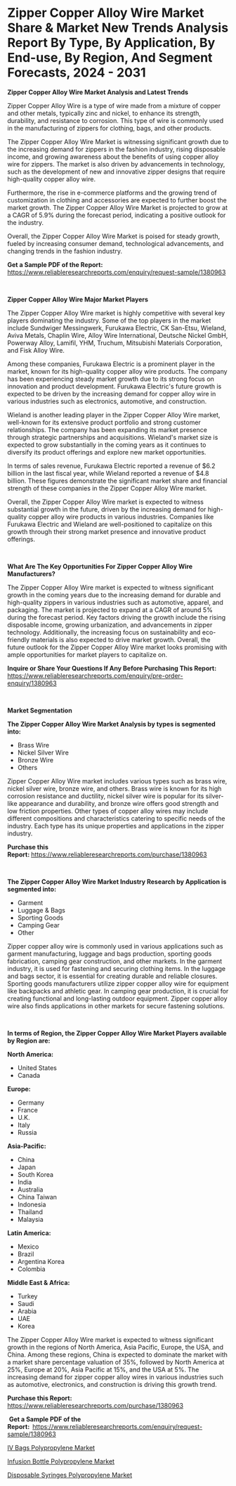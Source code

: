 <p><h1>Zipper Copper Alloy Wire Market Share & Market New Trends Analysis Report By Type, By Application, By End-use, By Region, And Segment Forecasts, 2024 - 2031</h1></p><p><strong>Zipper Copper Alloy Wire Market Analysis and Latest Trends</strong></p>
<p><p>Zipper Copper Alloy Wire is a type of wire made from a mixture of copper and other metals, typically zinc and nickel, to enhance its strength, durability, and resistance to corrosion. This type of wire is commonly used in the manufacturing of zippers for clothing, bags, and other products.</p><p>The Zipper Copper Alloy Wire Market is witnessing significant growth due to the increasing demand for zippers in the fashion industry, rising disposable income, and growing awareness about the benefits of using copper alloy wire for zippers. The market is also driven by advancements in technology, such as the development of new and innovative zipper designs that require high-quality copper alloy wire.</p><p>Furthermore, the rise in e-commerce platforms and the growing trend of customization in clothing and accessories are expected to further boost the market growth. The Zipper Copper Alloy Wire Market is projected to grow at a CAGR of 5.9% during the forecast period, indicating a positive outlook for the industry.</p><p>Overall, the Zipper Copper Alloy Wire Market is poised for steady growth, fueled by increasing consumer demand, technological advancements, and changing trends in the fashion industry.</p></p>
<p><strong>Get a Sample PDF of the Report:&nbsp;</strong> <a href="https://www.reliableresearchreports.com/enquiry/request-sample/1380963">https://www.reliableresearchreports.com/enquiry/request-sample/1380963</a></p>
<p>&nbsp;</p>
<p><strong>Zipper Copper Alloy Wire Major Market Players</strong></p>
<p><p>The Zipper Copper Alloy Wire market is highly competitive with several key players dominating the industry. Some of the top players in the market include Sundwiger Messingwerk, Furukawa Electric, CK San-Etsu, Wieland, Aviva Metals, Chaplin Wire, Alloy Wire International, Deutsche Nickel GmbH, Powerway Alloy, Lamifil, YHM, Truchum, Mitsubishi Materials Corporation, and Fisk Alloy Wire.</p><p>Among these companies, Furukawa Electric is a prominent player in the market, known for its high-quality copper alloy wire products. The company has been experiencing steady market growth due to its strong focus on innovation and product development. Furukawa Electric's future growth is expected to be driven by the increasing demand for copper alloy wire in various industries such as electronics, automotive, and construction.</p><p>Wieland is another leading player in the Zipper Copper Alloy Wire market, well-known for its extensive product portfolio and strong customer relationships. The company has been expanding its market presence through strategic partnerships and acquisitions. Wieland's market size is expected to grow substantially in the coming years as it continues to diversify its product offerings and explore new market opportunities.</p><p>In terms of sales revenue, Furukawa Electric reported a revenue of $6.2 billion in the last fiscal year, while Wieland reported a revenue of $4.8 billion. These figures demonstrate the significant market share and financial strength of these companies in the Zipper Copper Alloy Wire market.</p><p>Overall, the Zipper Copper Alloy Wire market is expected to witness substantial growth in the future, driven by the increasing demand for high-quality copper alloy wire products in various industries. Companies like Furukawa Electric and Wieland are well-positioned to capitalize on this growth through their strong market presence and innovative product offerings.</p></p>
<p>&nbsp;</p>
<p><strong>What Are The Key Opportunities For Zipper Copper Alloy Wire Manufacturers?</strong></p>
<p><p>The Zipper Copper Alloy Wire market is expected to witness significant growth in the coming years due to the increasing demand for durable and high-quality zippers in various industries such as automotive, apparel, and packaging. The market is projected to expand at a CAGR of around 5% during the forecast period. Key factors driving the growth include the rising disposable income, growing urbanization, and advancements in zipper technology. Additionally, the increasing focus on sustainability and eco-friendly materials is also expected to drive market growth. Overall, the future outlook for the Zipper Copper Alloy Wire market looks promising with ample opportunities for market players to capitalize on.</p></p>
<p><strong>Inquire or Share Your Questions If Any Before Purchasing This Report:</strong> <a href="https://www.reliableresearchreports.com/enquiry/pre-order-enquiry/1380963">https://www.reliableresearchreports.com/enquiry/pre-order-enquiry/1380963</a></p>
<p>&nbsp;</p>
<p><strong>Market Segmentation</strong></p>
<p><strong>The Zipper Copper Alloy Wire Market Analysis by types is segmented into:</strong></p>
<p><ul><li>Brass Wire</li><li>Nickel Silver Wire</li><li>Bronze Wire</li><li>Others</li></ul></p>
<p><p>Zipper Copper Alloy Wire market includes various types such as brass wire, nickel silver wire, bronze wire, and others. Brass wire is known for its high corrosion resistance and ductility, nickel silver wire is popular for its silver-like appearance and durability, and bronze wire offers good strength and low friction properties. Other types of copper alloy wires may include different compositions and characteristics catering to specific needs of the industry. Each type has its unique properties and applications in the zipper industry.</p></p>
<p><strong>Purchase this Report:&nbsp;</strong><a href="https://www.reliableresearchreports.com/purchase/1380963">https://www.reliableresearchreports.com/purchase/1380963</a></p>
<p>&nbsp;</p>
<p><strong>The Zipper Copper Alloy Wire Market Industry Research by Application is segmented into:</strong></p>
<p><ul><li>Garment</li><li>Luggage & Bags</li><li>Sporting Goods</li><li>Camping Gear</li><li>Other</li></ul></p>
<p><p>Zipper copper alloy wire is commonly used in various applications such as garment manufacturing, luggage and bags production, sporting goods fabrication, camping gear construction, and other markets. In the garment industry, it is used for fastening and securing clothing items. In the luggage and bags sector, it is essential for creating durable and reliable closures. Sporting goods manufacturers utilize zipper copper alloy wire for equipment like backpacks and athletic gear. In camping gear production, it is crucial for creating functional and long-lasting outdoor equipment. Zipper copper alloy wire also finds applications in other markets for secure fastening solutions.</p></p>
<p>&nbsp;</p>
<p><strong>In terms of Region, the Zipper Copper Alloy Wire Market Players available by Region are:</strong></p>
<p>
    <p> <strong> North America: </strong>
        <ul>
            <li>United States</li>
            <li>Canada</li>
        </ul>
        </p> 
    <p> <strong> Europe: </strong>
        <ul>
            <li>Germany</li>
            <li>France</li>
            <li>U.K.</li>
            <li>Italy</li>
            <li>Russia</li>
        </ul>
        </p> 
    <p> <strong> Asia-Pacific: </strong>
        <ul>
            <li>China</li>
            <li>Japan</li>
            <li>South Korea</li>
            <li>India</li>
            <li>Australia</li>
            <li>China Taiwan</li>
            <li>Indonesia</li>
            <li>Thailand</li>
            <li>Malaysia</li>
        </ul>
        </p> 
    <p> <strong> Latin America: </strong>
        <ul>
            <li>Mexico</li>
            <li>Brazil</li>
            <li>Argentina Korea</li>
            <li>Colombia</li>
        </ul>
        </p> 
    <p> <strong> Middle East & Africa: </strong>
        <ul>
            <li>Turkey</li>
            <li>Saudi</li>
            <li>Arabia</li>
            <li>UAE</li>
            <li>Korea</li>
        </ul>
    </p>
    </p>
<p><p>The Zipper Copper Alloy Wire market is expected to witness significant growth in the regions of North America, Asia Pacific, Europe, the USA, and China. Among these regions, China is expected to dominate the market with a market share percentage valuation of 35%, followed by North America at 25%, Europe at 20%, Asia Pacific at 15%, and the USA at 5%. The increasing demand for zipper copper alloy wires in various industries such as automotive, electronics, and construction is driving this growth trend.</p></p>
<p><strong>Purchase this Report: </strong><a href="https://www.reliableresearchreports.com/purchase/1380963">https://www.reliableresearchreports.com/purchase/1380963</a></p>
<p>&nbsp;<strong>Get a Sample PDF of the Report:&nbsp;&nbsp;</strong><a href="https://www.reliableresearchreports.com/enquiry/request-sample/1380963">https://www.reliableresearchreports.com/enquiry/request-sample/1380963</a></p>
<p><strong></strong></p>
<p><p><a href="https://github.com/juancolorado15/Market-Research-Report-List-1/blob/main/iv-bags-polypropylene-market.md">IV Bags Polypropylene Market</a></p><p><a href="https://github.com/dx0328/Market-Research-Report-List-1/blob/main/infusion-bottle-polypropylene-market.md">Infusion Bottle Polypropylene Market</a></p><p><a href="https://github.com/Glendatilghmankmgz0rbhwpy/Market-Research-Report-List-1/blob/main/disposable-syringes-polypropylene-market.md">Disposable Syringes Polypropylene Market</a></p></p>